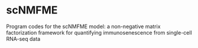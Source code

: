 # scNMFME
Program codes for the scNMFME model: a non-negative matrix factorization framework for quantifying immunosenescence from single-cell RNA-seq data
